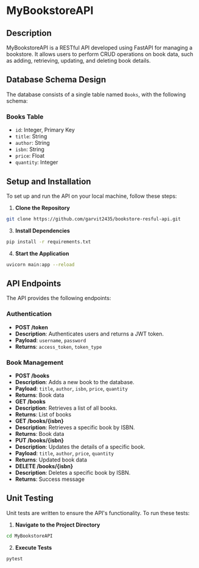 # MyBookstoreAPI

## Description
MyBookstoreAPI is a RESTful API developed using FastAPI for managing a bookstore. It allows users to perform CRUD operations on book data, such as adding, retrieving, updating, and deleting book details.

## Database Schema Design

The database consists of a single table named `Books`, with the following schema:

### Books Table
- `id`: Integer, Primary Key
- `title`: String
- `author`: String
- `isbn`: String
- `price`: Float
- `quantity`: Integer

## Setup and Installation

To set up and run the API on your local machine, follow these steps:

1. **Clone the Repository**
```bash
git clone https://github.com/garvit2435/bookstore-resful-api.git
```
3. **Install Dependencies**
```bash
pip install -r requirements.txt
```
4. **Start the Application**
```bash
uvicorn main:app --reload
```

## API Endpoints

The API provides the following endpoints:

### Authentication
- **POST /token**
- **Description**: Authenticates users and returns a JWT token.
- **Payload**: `username`, `password`
- **Returns**: `access_token`, `token_type`

### Book Management
- **POST /books**
- **Description**: Adds a new book to the database.
- **Payload**: `title`, `author`, `isbn`, `price`, `quantity`
- **Returns**: Book data
- **GET /books**
- **Description**: Retrieves a list of all books.
- **Returns**: List of books
- **GET /books/{isbn}**
- **Description**: Retrieves a specific book by ISBN.
- **Returns**: Book data
- **PUT /books/{isbn}**
- **Description**: Updates the details of a specific book.
- **Payload**: `title`, `author`, `price`, `quantity`
- **Returns**: Updated book data
- **DELETE /books/{isbn}**
- **Description**: Deletes a specific book by ISBN.
- **Returns**: Success message

## Unit Testing

Unit tests are written to ensure the API's functionality. To run these tests:

1. **Navigate to the Project Directory**
```bash
cd MyBookstoreAPI
```

2. **Execute Tests**
```bash
pytest
```
